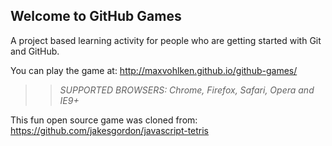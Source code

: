 ## Welcome to GitHub Games

A project based learning activity for people who are getting started with Git and GitHub.

You can play the game at: http://maxvohlken.github.io/github-games/

>> _*SUPPORTED BROWSERS*: Chrome, Firefox, Safari, Opera and IE9+_

This fun open source game was cloned from: https://github.com/jakesgordon/javascript-tetris
